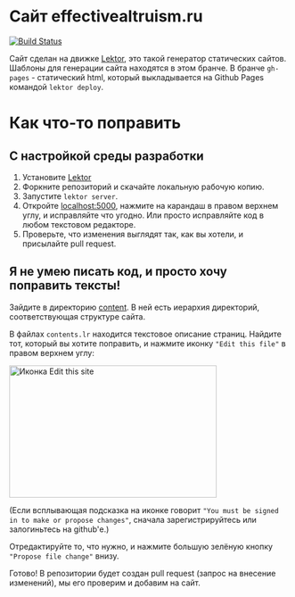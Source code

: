 # Сайт effectivealtruism.ru

[![Build Status](https://travis-ci.org/effectivealtruism-ru/website.svg?branch=master)](https://travis-ci.org/effectivealtruism-ru/website)

Сайт сделан на движке [Lektor](https://www.getlektor.com/), это такой генератор статических сайтов. Шаблоны для генерации сайта находятся в этом бранче. В бранче `gh-pages` - статический html, который выкладывается на Github Pages командой `lektor deploy`.

# Как что-то поправить

## С настройкой среды разработки

1. Установите [Lektor](https://www.getlektor.com/docs/installation/)
2. Форкните репозиторий и скачайте локальную рабочую копию.
3. Запустите `lektor server`.
4. Откройте [localhost:5000](http://localhost:5000), нажмите на карандаш в правом верхнем углу, и исправляйте что угодно. Или просто исправляйте код в любом текстовом редакторе.
5. Проверьте, что изменения выглядят так, как вы хотели, и присылайте pull request.

## Я не умею писать код, и просто хочу поправить тексты!

Зайдите в директорию [content](https://github.com/effectivealtruism-ru/website/tree/master/content). В ней есть иерархия директорий, соответствующая структуре сайта.

В файлах `contents.lr` находится текстовое описание страниц. Найдите тот, который вы хотите поправить, и нажмите иконку `"Edit this file"` в правом верхнем углу:

<img src='http://effectivealtruism.ru/static/github-edit-tutorial.png' width='372' height='237' alt='Иконка Edit this site' />

(Если всплывающая подсказка на иконке говорит `"You must be signed in to make or propose changes"`, сначала зарегистрируйтесь или залогиньтесь на github'е.)

Отредактируйте то, что нужно, и нажмите большую зелёную кнопку `"Propose file change"` внизу.

Готово! В репозитории будет создан pull request (запрос на внесение изменений), мы его проверим и добавим на сайт.
